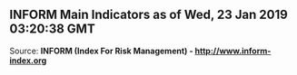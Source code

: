 ## INFORM Main Indicators as of Wed, 23 Jan 2019 03:20:38 GMT

Source: **INFORM (Index For Risk Management) - http://www.inform-index.org**